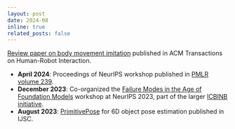 ```yaml
---
layout: post
date: 2024-08
inline: true
related_posts: false
---
```


[Review paper on body movement imitation](https://dl.acm.org/doi/10.1145/3682074) published in ACM Transactions on Human-Robot Interaction.

- **April 2024**: Proceedings of NeurIPS workshop published in [PMLR volume 239](https://proceedings.mlr.press/v239/).
- **December 2023**: Co-organized the [Failure Modes in the Age of Foundation Models](https://sites.google.com/view/icbinb-2023/home) workshop at NeurIPS 2023, part of the larger [ICBINB initiative](https://icbinb.cc/).
- **August 2023**: [PrimitivePose](https://www.worldscientific.com/doi/10.1142/S1793351X23620027) for 6D object pose estimation published in IJSC.